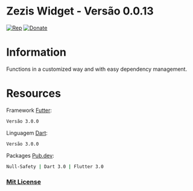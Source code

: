 # Zezis Widget - Versão 0.0.13

[![Rep](https://img.shields.io/badge/Rep-GitHub-green)](https://github.com/joseaugustoaquino/zezis_functions) [![Donate](https://img.shields.io/badge/Donate-PayPal-green)](https://www.paypal.com/donate/?hosted_button_id=X33T6Y8W8B3AY)

# Information
Functions in a customized way and with easy dependency management.

# Resources

Framework [Futter](https://flutter.dev/):
```sh
Versão 3.0.0
```

Linguagem [Dart](https://dart.dev/):
```sh
Versão 3.0.0
```

Packages [Pub.dev](https://pub.dev/):
```sh
Null-Safety | Dart 3.0 | Flutter 3.0
```

### [Mit License](https://github.com/joseaugustoaquino/zezis_functions/blob/main/LICENSE)
